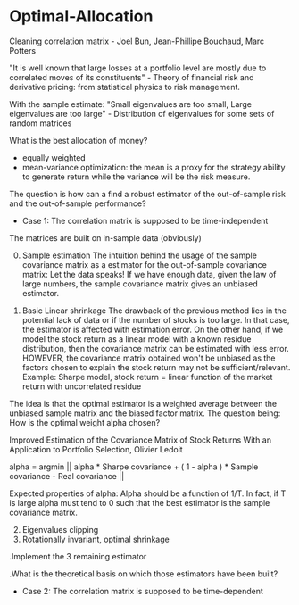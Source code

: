 # Optimal-Allocation

Cleaning correlation matrix - Joel Bun, Jean-Phillipe Bouchaud, Marc Potters

"It is well known that large losses at a portfolio level are mostly due to correlated moves of its constituents" - Theory of financial risk and derivative pricing: from statistical physics to risk management.

With the sample estimate: "Small eigenvalues are too small, Large eigenvalues are too large" - Distribution of eigenvalues for some sets of random matrices

What is the best allocation of money? 
- equally weighted 
- mean-variance optimization: the mean is a proxy for the strategy ability to generate return while the variance will be the risk measure. 

The question is how can a find a robust estimator of the out-of-sample risk and the out-of-sample performance?

- Case 1: The correlation matrix is supposed to be time-independent

The matrices are built on in-sample data (obviously)

0) Sample estimation 
The intuition behind the usage of the sample covariance matrix as a estimator for the out-of-sample covariance matrix: 
Let the data speaks! 
If we have enough data, given the law of large numbers, the sample covariance matrix gives an unbiased estimator.

1) Basic Linear shrinkage
The drawback of the previous method lies in the potential lack of data or if the number of stocks is too large. 
In that case, the estimator is affected with estimation error. 
On the other hand, if we model the stock return as a linear model with a known residue distribution, then the covariance matrix can be estimated with less error. HOWEVER, the covariance matrix obtained won't be unbiased as the factors chosen to explain the stock return may not be sufficient/relevant. 
Example: Sharpe model, stock return = linear function of the market return with uncorrelated residue

The idea is that the optimal estimator is a weighted average between the unbiased sample matrix and the biased factor matrix. 
The question being: How is the optimal weight alpha chosen? 

Improved Estimation of the Covariance Matrix of Stock Returns With an Application to Portfolio Selection, Olivier Ledoit

alpha = argmin || alpha * Sharpe covariance + ( 1 - alpha ) * Sample covariance - Real covariance ||

Expected properties of alpha: 
Alpha should be a function of 1/T. 
In fact, if T is large alpha must tend to 0 such that the best estimator is the sample covariance matrix.

2) Eigenvalues clipping
3) Rotationally invariant, optimal shrinkage


.Implement the 3 remaining estimator

.What is the theoretical basis on which those estimators have been built?

- Case 2: The correlation matrix is supposed to be time-dependent

